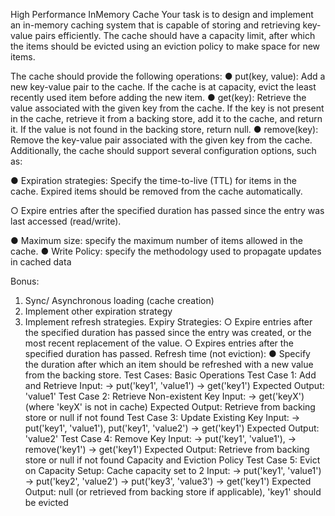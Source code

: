 High Performance InMemory Cache
Your task is to design and implement an in-memory caching system that
is capable of storing and retrieving key-value pairs efficiently. The
cache should have a capacity limit, after which the items should be
evicted using an eviction policy to make space for new items.

The cache should provide the following operations:
● put(key, value): Add a new key-value pair to the cache. If the
cache is at capacity, evict the least recently used item before
adding the new item.
● get(key): Retrieve the value associated with the given key from
the cache. If the key is not present in the cache, retrieve it
from a backing store, add it to the cache, and return it. If the
value is not found in the backing store, return null.
● remove(key): Remove the key-value pair associated with the given
key from the cache.
Additionally, the cache should support several configuration options,
such as:

● Expiration strategies: Specify the time-to-live (TTL) for items
in the cache. Expired items should be removed from the cache
automatically.

○ Expire entries after the specified duration has passed since
the entry was last accessed (read/write).

● Maximum size: specify the maximum number of items allowed in the
cache.
● Write Policy: specify the methodology used to propagate updates
in cached data

Bonus:
1. Sync/ Asynchronous loading (cache creation)
2. Implement other expiration strategy
3. Implement refresh strategies.
   Expiry Strategies:
   ○ Expire entries after the specified duration has passed since
   the entry was created, or the most recent replacement of the
   value.
   ○ Expires entries after the specified duration has passed.
   Refresh time (not eviction):
   ● Specify the duration after which an item should be refreshed
   with a new value from the backing store.
   Test Cases:
   Basic Operations
   Test Case 1: Add and Retrieve
   Input: -> put('key1', 'value1')
   -> get('key1')
   Expected Output: 'value1'
   Test Case 2: Retrieve Non-existent Key
   Input: -> get('keyX') (where 'keyX' is not in cache)
   Expected Output: Retrieve from backing store or null if not
   found
   Test Case 3: Update Existing Key
   Input: -> put('key1', 'value1'), put('key1', 'value2')
   -> get('key1')
   Expected Output: 'value2'
   Test Case 4: Remove Key
   Input: -> put('key1', 'value1'),
   -> remove('key1')
   -> get('key1')
   Expected Output: Retrieve from backing store or null if not
   found
   Capacity and Eviction Policy
   Test Case 5: Evict on Capacity
   Setup: Cache capacity set to 2
   Input: -> put('key1', 'value1')
   -> put('key2', 'value2')
   -> put('key3', 'value3')
   -> get('key1')
   Expected Output: null (or retrieved from backing store if
   applicable), 'key1' should be evicted